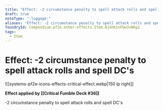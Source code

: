 ```yaml
---
title: "Effect: -2 circumstance penalty to spell attack rolls and spell DC's"
draft: true
noteType: ":luggage:"
aliases: "Effect: -2 circumstance penalty to spell attack rolls and spell DC's"
foundryId: Compendium.pf2e.other-effects.Item.BjkhK1nFUw3vNKg2
tags:
  - Item
---
```


# Effect: -2 circumstance penalty to spell attack rolls and spell DC's
![[systems-pf2e-icons-effects-critical-effect.webp|150 lp right]]

**Effect applied by [[Critical Fumble Deck #36]]**

\-2 circumstance penalty to spell attack rolls and spell DC's
